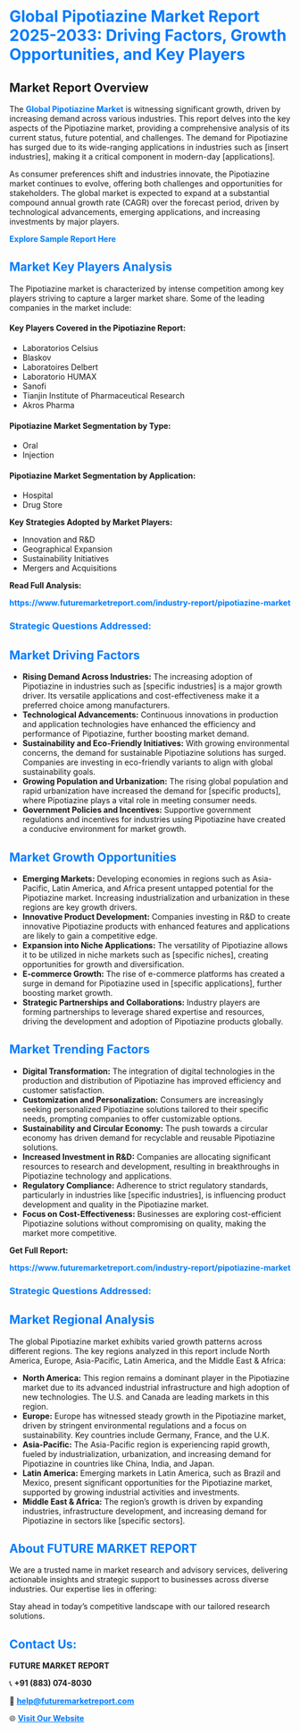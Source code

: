 <h1 style="color: #007BFF;">Global Pipotiazine Market Report 2025-2033: Driving Factors, Growth Opportunities, and Key Players</h1>

<section id="overview">
<h2>Market Report Overview</h2>
<p>The <a href="https://www.futuremarketreport.com/industry-report/pipotiazine-market" style="color: #007BFF; text-decoration: none;"><strong>Global Pipotiazine Market</strong></a> is witnessing significant growth, driven by increasing demand across various industries. This report delves into the key aspects of the Pipotiazine market, providing a comprehensive analysis of its current status, future potential, and challenges. The demand for Pipotiazine has surged due to its wide-ranging applications in industries such as [insert industries], making it a critical component in modern-day [applications].</p>
<p>As consumer preferences shift and industries innovate, the Pipotiazine market continues to evolve, offering both challenges and opportunities for stakeholders. The global market is expected to expand at a substantial compound annual growth rate (CAGR) over the forecast period, driven by technological advancements, emerging applications, and increasing investments by major players.</p>
</section>

<section id="overview">
<p><a href="https://www.futuremarketreport.com/request-sample/reportId=77845" style="color: #007BFF; text-decoration: none;"><strong>Explore Sample Report Here</strong></a></p>
</section>

<section id="key-players">
<h2 style="color: #007BFF;">Market Key Players Analysis</h2>
<p>The Pipotiazine market is characterized by intense competition among key players striving to capture a larger market share. Some of the leading companies in the market include:</p>
<h4>Key Players Covered in the Pipotiazine Report:</h4>
<ul><li>Laboratorios Celsius</li><li>Blaskov</li><li>Laboratoires Delbert</li><li>Laboratorio HUMAX</li><li>Sanofi</li><li>Tianjin Institute of Pharmaceutical Research</li><li>Akros Pharma</li></ul>
<h4>Pipotiazine Market Segmentation by Type:</h4>
<ul><li>Oral</li><li>Injection</li></ul>

<h4>Pipotiazine Market Segmentation by Application:</h4>
<ul><li>Hospital</li><li>Drug Store</li></ul>
<p><strong>Key Strategies Adopted by Market Players:</strong></p>
<ul>
<li>Innovation and R&D</li>
<li>Geographical Expansion</li>
<li>Sustainability Initiatives</li>
<li>Mergers and Acquisitions</li>
</ul>
</section>

<section>
<p><strong>Read Full Analysis: </strong></p><a href="https://www.futuremarketreport.com/industry-report/pipotiazine-market" style="color: #007BFF; text-decoration: none;"><strong>https://www.futuremarketreport.com/industry-report/pipotiazine-market</strong></a>
<h3 style="color: #007BFF;">Strategic Questions Addressed:</h3>
</section>

<section id="driving-factors">
<h2 style="color: #007BFF;">Market Driving Factors</h2>
<ul>
<li><strong>Rising Demand Across Industries:</strong> The increasing adoption of Pipotiazine in industries such as [specific industries] is a major growth driver. Its versatile applications and cost-effectiveness make it a preferred choice among manufacturers.</li>
<li><strong>Technological Advancements:</strong> Continuous innovations in production and application technologies have enhanced the efficiency and performance of Pipotiazine, further boosting market demand.</li>
<li><strong>Sustainability and Eco-Friendly Initiatives:</strong> With growing environmental concerns, the demand for sustainable Pipotiazine solutions has surged. Companies are investing in eco-friendly variants to align with global sustainability goals.</li>
<li><strong>Growing Population and Urbanization:</strong> The rising global population and rapid urbanization have increased the demand for [specific products], where Pipotiazine plays a vital role in meeting consumer needs.</li>
<li><strong>Government Policies and Incentives:</strong> Supportive government regulations and incentives for industries using Pipotiazine have created a conducive environment for market growth.</li>
</ul>
</section>

<section id="growth-opportunities">
<h2 style="color: #007BFF;">Market Growth Opportunities</h2>
<ul>
<li><strong>Emerging Markets:</strong> Developing economies in regions such as Asia-Pacific, Latin America, and Africa present untapped potential for the Pipotiazine market. Increasing industrialization and urbanization in these regions are key growth drivers.</li>
<li><strong>Innovative Product Development:</strong> Companies investing in R&D to create innovative Pipotiazine products with enhanced features and applications are likely to gain a competitive edge.</li>
<li><strong>Expansion into Niche Applications:</strong> The versatility of Pipotiazine allows it to be utilized in niche markets such as [specific niches], creating opportunities for growth and diversification.</li>
<li><strong>E-commerce Growth:</strong> The rise of e-commerce platforms has created a surge in demand for Pipotiazine used in [specific applications], further boosting market growth.</li>
<li><strong>Strategic Partnerships and Collaborations:</strong> Industry players are forming partnerships to leverage shared expertise and resources, driving the development and adoption of Pipotiazine products globally.</li>
</ul>
</section>

<section id="trending-factors">
<h2 style="color: #007BFF;">Market Trending Factors</h2>
<ul>
<li><strong>Digital Transformation:</strong> The integration of digital technologies in the production and distribution of Pipotiazine has improved efficiency and customer satisfaction.</li>
<li><strong>Customization and Personalization:</strong> Consumers are increasingly seeking personalized Pipotiazine solutions tailored to their specific needs, prompting companies to offer customizable options.</li>
<li><strong>Sustainability and Circular Economy:</strong> The push towards a circular economy has driven demand for recyclable and reusable Pipotiazine solutions.</li>
<li><strong>Increased Investment in R&D:</strong> Companies are allocating significant resources to research and development, resulting in breakthroughs in Pipotiazine technology and applications.</li>
<li><strong>Regulatory Compliance:</strong> Adherence to strict regulatory standards, particularly in industries like [specific industries], is influencing product development and quality in the Pipotiazine market.</li>
<li><strong>Focus on Cost-Effectiveness:</strong> Businesses are exploring cost-efficient Pipotiazine solutions without compromising on quality, making the market more competitive.</li>
</ul>
</section>

<section>
<p><strong>Get Full Report: </strong></p><a href="https://www.futuremarketreport.com/industry-report/pipotiazine-market" style="color: #007BFF; text-decoration: none;"><strong>https://www.futuremarketreport.com/industry-report/pipotiazine-market</strong></a>
<h3 style="color: #007BFF;">Strategic Questions Addressed:</h3>
</section>


<section id="regional-analysis">
<h2 style="color: #007BFF;">Market Regional Analysis</h2>
<p>The global Pipotiazine market exhibits varied growth patterns across different regions. The key regions analyzed in this report include North America, Europe, Asia-Pacific, Latin America, and the Middle East & Africa:</p>
<ul>
<li><strong>North America:</strong> This region remains a dominant player in the Pipotiazine market due to its advanced industrial infrastructure and high adoption of new technologies. The U.S. and Canada are leading markets in this region.</li>
<li><strong>Europe:</strong> Europe has witnessed steady growth in the Pipotiazine market, driven by stringent environmental regulations and a focus on sustainability. Key countries include Germany, France, and the U.K.</li>
<li><strong>Asia-Pacific:</strong> The Asia-Pacific region is experiencing rapid growth, fueled by industrialization, urbanization, and increasing demand for Pipotiazine in countries like China, India, and Japan.</li>
<li><strong>Latin America:</strong> Emerging markets in Latin America, such as Brazil and Mexico, present significant opportunities for the Pipotiazine market, supported by growing industrial activities and investments.</li>
<li><strong>Middle East & Africa:</strong> The region’s growth is driven by expanding industries, infrastructure development, and increasing demand for Pipotiazine in sectors like [specific sectors].</li>
</ul>
</section>

<footer>
<h2 style="color: #007BFF;">About FUTURE MARKET REPORT</h2>
<p>We are a trusted name in market research and advisory services, delivering actionable insights and strategic support to businesses across diverse industries. Our expertise lies in offering:</p>

<p>Stay ahead in today’s competitive landscape with our tailored research solutions.</p>

<h2 style="color: #007BFF;">Contact Us:</h2>
<p><strong>FUTURE MARKET REPORT</strong></p>
<p>📞 <strong>+91 (883) 074-8030</strong></p>
<p>📧 <strong><a href="mailto:help@futuremarketreport.com" style="color: #007BFF;">help@futuremarketreport.com</a></strong></p>
<p>🌐 <strong><a href="https://www.futuremarketreport.com/" style="color: #007BFF;">Visit Our Website</a></strong></p>
</footer>